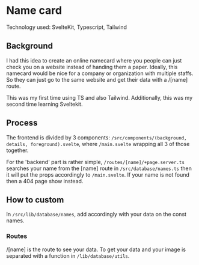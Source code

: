# Name card
Technology used: SvelteKit, Typescript, Tailwind

## Background
I had this idea to create an online namecard where you people can just check you on a website instead of handing them a paper. Ideally, this namecard would be nice for a company or organization with multiple staffs. So they can just go to the same website and get their data with a /\[name] route.

This was my first time using TS and also Tailwind. Additionally, this was my second time learning Sveltekit.

## Process
The frontend is divided by 3 components: `/src/components/(background, details, foreground).svelte`, where `/main.svelte` wrapping all 3 of those together.

For the 'backend' part is rather simple, `/routes/[name]/+page.server.ts` searches your name from the \[name] route in `/src/database/names.ts` then it will put the props accordingly to `/main.svelte`. If your name is not found then a 404 page show instead.

## How to custom
In `/src/lib/database/names`, add accordingly with your data on the const names.

### Routes
/\[name] is the route to see your data. To get your data and your image is separated with a function in `/lib/database/utils`. 